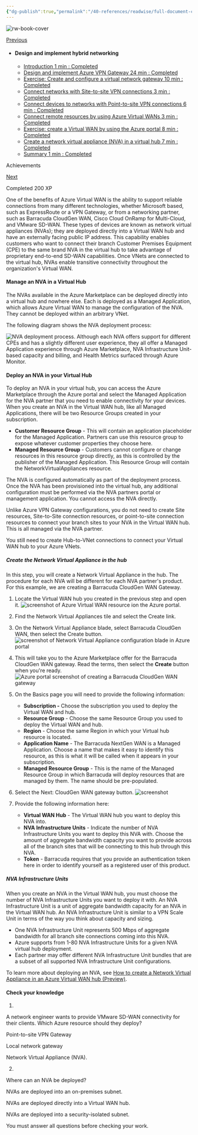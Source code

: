 ```yaml
---
{"dg-publish":true,"permalink":"/40-references/readwise/full-document-contents/create-a-network-virtual-appliance-nva-in-a-virtual-hub-training/","tags":["rw/articles"]}
---
```


![rw-book-cover](https://learn.microsoft.com/en-us/media/open-graph-image.png)

[Previous](https://learn.microsoft.com/en-us/training/modules/design-implement-hybrid-networking/7-exercise-create-virtual-wan-by-using-azure-portal/) 

* #### Design and implement hybrid networking

	+ [Introduction 1 min : Completed](https://learn.microsoft.com/en-us/training/modules/design-implement-hybrid-networking/1-introduction/)
	+ [Design and implement Azure VPN Gateway 24 min : Completed](https://learn.microsoft.com/en-us/training/modules/design-implement-hybrid-networking/2-design-implement-vpn-gateway/)
	+ [Exercise: Create and configure a virtual network gateway 10 min : Completed](https://learn.microsoft.com/en-us/training/modules/design-implement-hybrid-networking/3-exercise-create-configure-local-network-gateway/)
	+ [Connect networks with Site-to-site VPN connections 3 min : Completed](https://learn.microsoft.com/en-us/training/modules/design-implement-hybrid-networking/4-connect-networks-site-to-site-vpn-connections/)
	+ [Connect devices to networks with Point-to-site VPN connections 6 min : Completed](https://learn.microsoft.com/en-us/training/modules/design-implement-hybrid-networking/5-connect-devices-to-networks-point-to-site-vpn-connections/)
	+ [Connect remote resources by using Azure Virtual WANs 3 min : Completed](https://learn.microsoft.com/en-us/training/modules/design-implement-hybrid-networking/6-connect-remote-resources-by-using-azure-virtual-wans/)
	+ [Exercise: create a Virtual WAN by using the Azure portal 8 min : Completed](https://learn.microsoft.com/en-us/training/modules/design-implement-hybrid-networking/7-exercise-create-virtual-wan-by-using-azure-portal/)
	+ [Create a network virtual appliance (NVA) in a virtual hub 7 min : Completed](https://learn.microsoft.com/en-us/training/modules/design-implement-hybrid-networking/8-create-network-virtual-appliance-virtual-hub/)
	+ [Summary 1 min : Completed](https://learn.microsoft.com/en-us/training/modules/design-implement-hybrid-networking/9-summary/)

Achievements

 [Next](https://learn.microsoft.com/en-us/training/modules/design-implement-hybrid-networking/9-summary/)  

 Completed 200 XP

One of the benefits of Azure Virtual WAN is the ability to support reliable connections from many different technologies, whether Microsoft based, such as ExpressRoute or a VPN Gateway, or from a networking partner, such as Barracuda CloudGen WAN, Cisco Cloud OnRamp for Multi-Cloud, and VMware SD-WAN. These types of devices are known as network virtual appliances (NVAs); they are deployed directly into a Virtual WAN hub and have an externally facing public IP address. This capability enables customers who want to connect their branch Customer Premises Equipment (CPE) to the same brand NVA in the virtual hub to take advantage of proprietary end-to-end SD-WAN capabilities. Once VNets are connected to the virtual hub, NVAs enable transitive connectivity throughout the organization's Virtual WAN.

#### Manage an NVA in a Virtual Hub

The NVAs available in the Azure Marketplace can be deployed directly into a virtual hub and nowhere else. Each is deployed as a Managed Application, which allows Azure Virtual WAN to manage the configuration of the NVA. They cannot be deployed within an arbitrary VNet.

The following diagram shows the NVA deployment process:

![NVA deployment process.](https://learn.microsoft.com/en-us/training/wwl-azure/design-implement-hybrid-networking/media/nva-high-level-process-836b75d2.png)
Although each NVA offers support for different CPEs and has a slightly different user experience, they all offer a Managed Application experience through Azure Marketplace, NVA Infrastructure Unit-based capacity and billing, and Health Metrics surfaced through Azure Monitor.

#### Deploy an NVA in your Virtual Hub

To deploy an NVA in your virtual hub, you can access the Azure Marketplace through the Azure portal and select the Managed Application for the NVA partner that you need to enable connectivity for your devices. When you create an NVA in the Virtual WAN hub, like all Managed Applications, there will be two Resource Groups created in your subscription.

* **Customer Resource Group** - This will contain an application placeholder for the Managed Application. Partners can use this resource group to expose whatever customer properties they choose here.
* **Managed Resource Group** - Customers cannot configure or change resources in this resource group directly, as this is controlled by the publisher of the Managed Application. This Resource Group will contain the NetworkVirtualAppliances resource.

The NVA is configured automatically as part of the deployment process. Once the NVA has been provisioned into the virtual hub, any additional configuration must be performed via the NVA partners portal or management application. You cannot access the NVA directly.

Unlike Azure VPN Gateway configurations, you do not need to create Site resources, Site-to-Site connection resources, or point-to-site connection resources to connect your branch sites to your NVA in the Virtual WAN hub. This is all managed via the NVA partner.

You still need to create Hub-to-VNet connections to connect your Virtual WAN hub to your Azure VNets.

##### Create the Network Virtual Appliance in the hub

In this step, you will create a Network Virtual Appliance in the hub. The procedure for each NVA will be different for each NVA partner's product. For this example, we are creating a Barracuda CloudGen WAN Gateway.

1. Locate the Virtual WAN hub you created in the previous step and open it. ![screenshot of Azure Virtual WAN resource ion the Azure portal.](https://learn.microsoft.com/en-us/training/wwl-azure/design-implement-hybrid-networking/media/nva-hub-eec1b931.png)
2. Find the Network Virtual Appliances tile and select the Create link.
3. On the Network Virtual Appliance blade, select Barracuda CloudGen WAN, then select the Create button. ![screenshot of Network Virtual Appliance configuration blade in Azure portal](https://learn.microsoft.com/en-us/training/wwl-azure/design-implement-hybrid-networking/media/select-nva-0c5ab0b6.png)
4. This will take you to the Azure Marketplace offer for the Barracuda CloudGen WAN gateway. Read the terms, then select the **Create** button when you're ready. ![Azure portal screenshot of creating a Barracuda CloudGen WAN gateway](https://learn.microsoft.com/en-us/training/wwl-azure/design-implement-hybrid-networking/media/barracuda-create-basics-d11c3a3c.png)
5. On the Basics page you will need to provide the following information:

	* **Subscription -** Choose the subscription you used to deploy the Virtual WAN and hub.
	* **Resource Group** - Choose the same Resource Group you used to deploy the Virtual WAN and hub.
	* **Region** - Choose the same Region in which your Virtual hub resource is located.
	* **Application Name** - The Barracuda NextGen WAN is a Managed Application. Choose a name that makes it easy to identify this resource, as this is what it will be called when it appears in your subscription.
	* **Managed Resource Group** - This is the name of the Managed Resource Group in which Barracuda will deploy resources that are managed by them. The name should be pre-populated.
6. Select the Next: CloudGen WAN gateway button. ![screenshot](https://learn.microsoft.com/en-us/training/wwl-azure/design-implement-hybrid-networking/media/barracuda-cloudgen-wan-ebe559b5.png)
7. Provide the following information here:

	* **Virtual WAN Hub** - The Virtual WAN hub you want to deploy this NVA into.
	* **NVA Infrastructure Units** - Indicate the number of NVA Infrastructure Units you want to deploy this NVA with. Choose the amount of aggregate bandwidth capacity you want to provide across all of the branch sites that will be connecting to this hub through this NVA.
	* **Token** - Barracuda requires that you provide an authentication token here in order to identify yourself as a registered user of this product.

##### NVA Infrastructure Units

When you create an NVA in the Virtual WAN hub, you must choose the number of NVA Infrastructure Units you want to deploy it with. An NVA Infrastructure Unit is a unit of aggregate bandwidth capacity for an NVA in the Virtual WAN hub. An NVA Infrastructure Unit is similar to a VPN Scale Unit in terms of the way you think about capacity and sizing.

* One NVA Infrastructure Unit represents 500 Mbps of aggregate bandwidth for all branch site connections coming into this NVA.
* Azure supports from 1-80 NVA Infrastructure Units for a given NVA virtual hub deployment.
* Each partner may offer different NVA Infrastructure Unit bundles that are a subset of all supported NVA Infrastructure Unit configurations.

To learn more about deploying an NVA, see [How to create a Network Virtual Appliance in an Azure Virtual WAN hub (Preview)](https://learn.microsoft.com/en-us/azure/virtual-wan/how-to-nva-hub).

#### Check your knowledge

1.

A network engineer wants to provide VMware SD-WAN connectivity for their clients. Which Azure resource should they deploy?

Point-to-site VPN Gateway

Local network gateway

Network Virtual Appliance (NVA).

2.

Where can an NVA be deployed?

NVAs are deployed into an on-premises subnet.

NVAs are deployed directly into a Virtual WAN hub.

NVAs are deployed into a security-isolated subnet.

You must answer all questions before checking your work.
